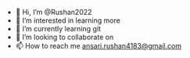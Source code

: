 - 👋 Hi, I’m @Rushan2022
- 👀 I’m interested in learning more
- 🌱 I’m currently learning git
- 💞️ I’m looking to collaborate on 
- 📫 How to reach me ansari.rushan4183@gmail.com

<!---
Rushan2022/Rushan2022 is a ✨ special ✨ repository because its `README.md` (this file) appears on your GitHub profile.
You can click the Preview link to take a look at your changes.
--->

